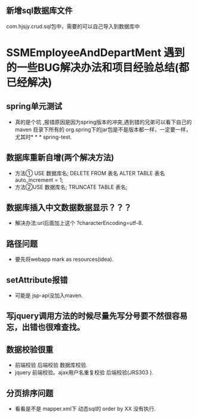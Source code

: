 ## 新增sql数据库文件 
com.hjsjy.crud.sql包中，需要的可以自己导入到数据库中
# SSMEmployeeAndDepartMent 遇到的一些BUG解决办法和项目经验总结(都已经解决)
## spring单元测试
* 真的是个坑 ,报错原因是因为spring版本的冲突,遇到错的兄弟可以看下自己的maven 目录下所有的 org.spring下的jar包是不是版本都一样，一定要一样，尤其时* * * spring-test.

## 数据库重新自增(两个解决方法)
* 方法①   USE 数据库名; DELETE FROM 表名 ALTER TABLE 表名 auto_increment = 1;
* 方法②USE 数据库名; TRUNCATE TABLE 表名;

## 数据库插入中文数据数据显示？？？
* 解决办法:url后面加上这个 ?characterEncoding=utf-8.

## 路径问题 
* 要先将webapp mark as resources(idea).

## setAttribute报错
* 可能是 jsp-api没加入maven.

## 写jquery调用方法的时候尽量先写分号要不然很容易忘，出错也很难查找。

## 数据校验很重
* 前端校验 后端校验 数据库校验.
* jquery 前端校验。ajax用户名重复校验 后端校验(JRS303 ).

## 分页排序问题
* 看看是不是 mapper.xml下 动态sql的 order by XX 没有执行.

